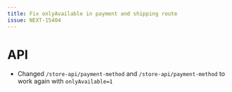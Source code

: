```yaml
---
title: Fix onlyAvailable in payment and shipping route
issue: NEXT-15404
---
```

# API
* Changed `/store-api/payment-method` and `/store-api/payment-method` to work again with `onlyAvailable=1`
